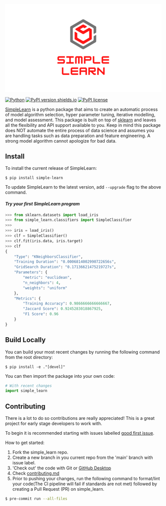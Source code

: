 <p align="center">
    <img src="/img/logo.png">
</p> 

[![Python](https://img.shields.io/pypi/pyversions/simple-learn.svg?style=plastic)](https://badge.fury.io/py/simple-learn)
[![PyPI version shields.io](https://img.shields.io/pypi/v/simple-learn.svg?kill_cache=1)](https://pypi.python.org/pypi/simple-learn/)
[![PyPI license](https://img.shields.io/pypi/l/simple-learn.svg)](https://pypi.python.org/pypi/simple-learn/)

[SimpleLearn](https://pypi.org/project/simple-learn/) is a python package that aims to create an automatic process of model algorithm selection, hyper parameter tuning, iterative modelling, and model assessment. This package is built on top of [sklearn](https://scikit-learn.org/) and leaves all the flexibility and API support available to you. Keep in mind this package does NOT automate the entire process of data science and assumes you are handling tasks such as data preparation and feature engineering. A strong model algorithm cannot apologize for bad data.

## Install

To install the current release of SimpleLearn:
```
$ pip install simple-learn
```
To update SimpleLearn to the latest version, add `--upgrade` flag to the above command.

#### *Try your first SimpleLearn program*
```python
>>> from sklearn.datasets import load_iris
>>> from simple_learn.classifiers import SimpleClassifier
>>>
>>> iris = load_iris()
>>> clf = SimpleClassifier()
>>> clf.fit(iris.data, iris.target)
>>> clf
{
    "Type": "KNeighborsClassifier",
    "Training Duration": "0.0006814002990722656s",
    "GridSearch Duration": "0.17136621475219727s",
    "Parameters": {
        "metric": "euclidean",
        "n_neighbors": 4,
        "weights": "uniform"
    },
    "Metrics": {
        "Training Accuracy": 0.9866666666666667,
        "Jaccard Score": 0.9245283018867925,
        "F1 Score": 0.96
    }
}
```

## Build Locally

You can build your most recent changes by running the following command from the root directory:
```
$ pip install -e ."[devel]"
```

You can then import the package into your own code:
```python
# With recent changes
import simple_learn
```

## Contributing

There is a lot to do so contributions are really appreciated! This is a great project for early stage developers to work with.

To begin it is recommended starting with issues labelled [good first issue](https://github.com/skekre98/simple_learn/issues?q=is%3Aissue+is%3Aopen+label%3A%22good+first+issue%22).


How to get started:

1. Fork the simple_learn repo.
2. Create a new branch in you current repo from the 'main' branch with issue label.
3. 'Check out' the code with Git or [GitHub Desktop](https://desktop.github.com/)
4. Check [contributing.md](CONTRIBUTING.md)
5. Prior to pushing your changes, run the following command to format/lint your code(The CI pipeline will fail if standards are not met) followed by creating a Pull Request (PR) on simple_learn.
```bash
$ pre-commit run --all-files
```
